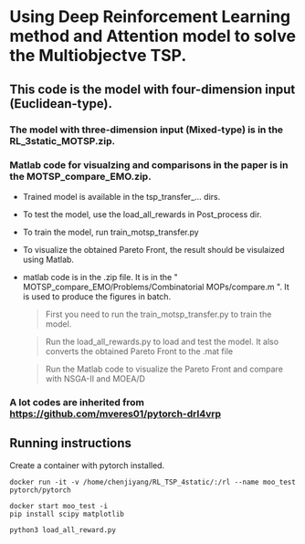 # Using Deep Reinforcement Learning method and Attention model to solve the Multiobjectve TSP. 
## This code is the model with four-dimension input (Euclidean-type).
### The model with three-dimension input (Mixed-type) is in the RL_3static_MOTSP.zip.
### Matlab code for visualzing and comparisons in the paper is in the MOTSP_compare_EMO.zip.

+ Trained model is available in the tsp_transfer_... dirs.
+ To test the model, use the load_all_rewards in Post_process dir.
+ To train the model, run train_motsp_transfer.py
+ To visualize the obtained Pareto Front, the result should be visulaized using Matlab.
+ matlab code is in the .zip file. It is in the " MOTSP_compare_EMO/Problems/Combinatorial MOPs/compare.m ". It is used to produce the figures in batch. 
    
    > First you need to run the train_motsp_transfer.py to train the model. 
    
    > Run the load_all_rewards.py to load and test the model. It also converts the obtained Pareto Front to the .mat file
    
    > Run the Matlab code to visualize the Pareto Front and compare with NSGA-II and MOEA/D
    
    

### A lot codes are inherited from https://github.com/mveres01/pytorch-drl4vrp



## Running instructions

Create a container with pytorch installed.

```
docker run -it -v /home/chenjiyang/RL_TSP_4static/:/rl --name moo_test pytorch/pytorch

docker start moo_test -i
pip install scipy matplotlib

python3 load_all_reward.py
```